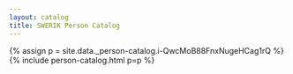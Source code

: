 ```yaml
---
layout: catalog
title: SWERIK Person Catalog
---
```

{% assign p = site.data._person-catalog.i-QwcMoB88FnxNugeHCag1rQ %}
{% include person-catalog.html p=p %}

